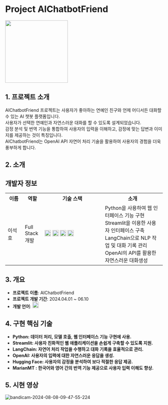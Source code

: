 # Project AIChatbotFriend

<img src="https://github.com/user-attachments/assets/c4a10f69-b9cf-4863-a2f9-579a002330d7" height="200">

## 1. 프로젝트 소개

AIChatbotFriend 프로젝트는 사용자가 좋아하는 연예인 친구와 언제 어디서든 대화할 수 있는 AI 챗봇 플랫폼입니다.  
사용자가 선택한 연예인과 자연스러운 대화를 할 수 있도록 설계되었습니다.  
감정 분석 및 번역 기능을 통합하여 사용자의 입력을 이해하고, 감정에 맞는 답변과 이미지를 제공하는 것이 특징입니다.  
AIChatbotFriend는 OpenAI API 자연어 처리 기술을 활용하여 사용자의 경험을 더욱 풍부하게 합니다.  

  

## 2. 소개

## 개발자 정보

<table style="width:100%">
    <tr>
        <th style="width:10%">이름</th>
        <th style="width:10%">역할</th>
        <th style="width:35%">기술 스택</th>
        <th style="width:35%">소개</th>
    </tr>
    <tr>
        <td>이석호</td>
        <td>Full Stack 개발</td>
        <td>
            <img src="https://img.shields.io/badge/python-3776AB?style=for-the-badge&logo=python&logoColor=white" height="20">
            <img src="https://img.shields.io/badge/Streamlit-FF4B4B?style=for-the-badge&logo=streamlit&logoColor=white" height="20">
            <img src="https://img.shields.io/badge/langchain-4B8BBE?style=for-the-badge&logo=langchain&logoColor=white" height="20">
            <img src="https://img.shields.io/badge/OpenAI-412991?style=for-the-badge&logo=openai&logoColor=white" height="20">
        </td>
        <td>
            Python을 사용하여 웹 인터페이스 기능 구현<br>
            Streamlit을 이용한 사용자 인터페이스 구축<br>
            LangChain으로 NLP 작업 및 대화 기록 관리<br>
            OpenAI의 API를 활용한 자연스러운 대화생성
        </td>
    </tr>
</table>


## 3. 개요

- **프로젝트 이름**: AIChatbotFriend
- **프로젝트 개발 기간**: 2024.04.01 ~ 06.10
- **개발 언어**: <img src="https://img.shields.io/badge/python-3776AB?style=for-the-badge&logo=python&logoColor=white" height="20">

## 4. 구현 핵심 기술

- **Python:  데이터 처리, 모델 호출, 웹 인터페이스 기능 구현에 사용.**
- **Streamlit:  사용자 친화적인 웹 애플리케이션을 손쉽게 구축할 수 있도록 지원.**
- **LangChain:  자연어 처리 작업을 수행하고 대화 기록을 효율적으로 관리.**
- **OpenAI:  사용자의 입력에 대한 자연스러운 응답을 생성.**
- **Hugging Face:  사용자의 감정을 분석하여 보다 적절한 응답 제공.**
- **MarianMT :  한국어와 영어 간의 번역 기능 제공으로 사용자 입력 이해도 향상.**
<!-- 
- **Python을 사용하여 데이터 처리 및 모델 호출**: 데이터 처리, 모델 호출, 웹 인터페이스 기능 구현에 사용.
- **Streamlit을 이용한 사용자 인터페이스 구축**: 사용자 친화적인 웹 애플리케이션을 손쉽게 구축할 수 있도록 지원.
- **LangChain으로 NLP 작업 및 대화 기록 관리**: 자연어 처리 작업을 수행하고 대화 기록을 효율적으로 관리.
- **OpenAI의 ChatGPT를 활용하여 자연스러운 대화 생성**: 사용자의 입력에 대한 자연스러운 응답을 생성.
- **Hugging Face의 감정 분석 모델 사용**: 사용자의 감정을 분석하여 보다 적절한 응답 제공.
- **MarianMT 모델을 이용한 번역 기능**: 한국어와 영어 간의 번역 기능 제공으로 사용자 입력 이해도 향상.
-->


## 5. 시현 영상

![bandicam-2024-08-08-09-47-55-224](https://github.com/user-attachments/assets/62dbc580-da53-4668-b508-eb4559642722)


